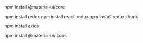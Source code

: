 npm install @material-ui/core

npm install redux
npm install react-redux
npm install redux-thunk

npm install axios

npm install @material-ui/icons